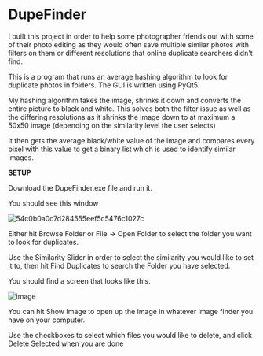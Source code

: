 # DupeFinder

I built this project in order to help some photographer friends out with some of their photo editing as they would often save multiple similar photos with filters on them or different resolutions that online duplicate searchers didn't find. 

This is a program that runs an average hashing algorithm to look for duplicate photos in folders. The GUI is written using PyQt5. 

My hashing algorithm takes the image, shrinks it down and converts the entire picture to black and white. This solves both the filter issue as well as the differing resolutions as it shrinks the image down to at maximum a 50x50 image (depending on the similarity level the user selects)

It then gets the average black/white value of the image and compares every pixel with this value to get a binary list which is used to identify similar images. 

**SETUP**

Download the DupeFinder.exe file and run it. 

You should see this window

![54c0b0a0c7d284555eef5c5476c1027c](https://user-images.githubusercontent.com/10456113/126706813-8da843fd-ba42-4b08-9e70-bd6613ee6371.png)


Either hit Browse Folder or File -> Open Folder to select the folder you want to look for duplicates. 

Use the Similarity Slider in order to select the similarity you would like to set it to, then hit Find Duplicates to search the Folder you have selected. 

You should find a screen that looks like this.

![image](https://user-images.githubusercontent.com/10456113/126707717-b04ff06b-9479-4ba6-8554-8b98901d4861.png)

You can hit Show Image to open up the image in whatever image finder you have on your computer.

Use the checkboxes to select which files you would like to delete, and click Delete Selected when you are done
